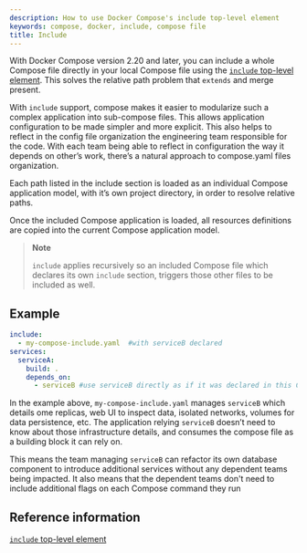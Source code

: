 ```yaml
---
description: How to use Docker Compose's include top-level element
keywords: compose, docker, include, compose file
title: Include
---
```


With Docker Compose version 2.20 and later, you can include a whole Compose file directly in your local Compose file using the [`include` top-level element](../compose-file/14-include.md). This solves the relative path problem that `extends` and merge present. 

With `include` support, compose makes it easier to modularize such a complex application into sub-compose files. This allows application configuration to be made simpler and more explicit. This also helps to reflect in the config file organization the engineering team responsible for the code. With each team being able to reflect in configuration the way it depends on other’s work, there’s a natural approach to compose.yaml files organization.

Each path listed in the include section is loaded as an individual Compose application model, with it’s own project directory, in order to resolve relative paths.

Once the included Compose application is loaded, all resources definitions are copied into the current Compose application model.

> **Note**
>
> `include` applies recursively so an included Compose file which declares its own `include` section, triggers those other files to be included as well.

## Example

```yaml
include:
  - my-compose-include.yaml  #with serviceB declared
services:
  serviceA:
    build: .
    depends_on:
      - serviceB #use serviceB directly as if it was declared in this Compose file
```

In the example above, `my-compose-include.yaml` manages `serviceB` which details ome replicas, web UI to inspect data, isolated networks, volumes for data persistence, etc. The application relying `serviceB` doesn’t need to know about those infrastructure details, and consumes the compose file as a building block it can rely on. 

This means the team managing `serviceB` can refactor its own database component to introduce additional services without any dependent teams being impacted. It also means that the dependent teams don't need to include additional flags on each Compose command they run

## Reference information

[`include` top-level element](../compose-file/14-include.md)
